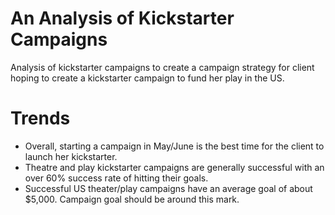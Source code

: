 # An Analysis of Kickstarter Campaigns
Analysis of kickstarter campaigns to create a campaign strategy for client hoping to create a kickstarter campaign to fund her play in the US.

# Trends
* Overall, starting a campaign in May/June is the best time for the client to launch her kickstarter. 
* Theatre and play kickstarter campaigns are generally successful with an over 60% success rate of hitting their goals. 
* Successful US theater/play campaigns have an average goal of about $5,000. Campaign goal should be around this mark. 
